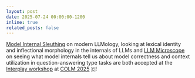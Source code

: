 ```yaml
---
layout: post
date: 2025-07-24 00:00:00-1200
inline: true
related_posts: false
---
```


[Model Internal Sleuthing](https://arxiv.org/abs/2506.02132) on modern LLMology, looking at lexical identity and inflectional morphology in the internals of LLMs and [LLM Microscope](https://nishantsubramani.github.io/assets/pdf/llm_microscope.pdf) on seeing what model internals tell us about model correctness and context utilization in question-answering type tasks are both accepted at the [Interplay workshop](https://interplay-workshop.github.io/) at [COLM 2025](https://colmweb.org/) 🇨!
